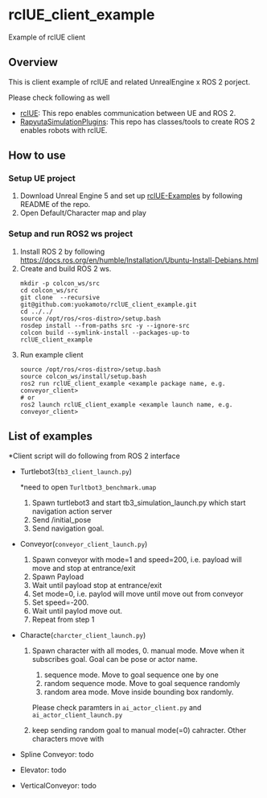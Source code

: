 # rclUE_client_example
Example of rclUE client

## Overview
This is client example of rclUE and related UnrealEngine x ROS 2 porject.

Please check following as well
- [rclUE](https://rclue.readthedocs.io/en/devel/index.html): This repo enables communication between UE and ROS 2.
- [RapyutaSimulationPlugins](https://rapyutasimulationplugins.readthedocs.io/en/devel/index.html): This repo has classes/tools to create ROS 2 enables robots with rclUE.

## How to use
### Setup UE project
1. Download Unreal Engine 5 and set up [rclUE-Examples](https://github.com/yuokamoto/rclUE-Examples/tree/main/Config) by following README of the repo.
2. Open Default/Character map and play

### Setup and run ROS2 ws project
1. Install ROS 2 by following https://docs.ros.org/en/humble/Installation/Ubuntu-Install-Debians.html 
2. Create and build ROS 2 ws.
    ```
    mkdir -p colcon_ws/src
    cd colcon_ws/src
    git clone  --recursive git@github.com:yuokamoto/rclUE_client_example.git
    cd ../../
    source /opt/ros/<ros-distro>/setup.bash
    rosdep install --from-paths src -y --ignore-src
    colcon build --symlink-install --packages-up-to rclUE_client_example
    ```
3. Run example client 
    ```
    source /opt/ros/<ros-distro>/setup.bash
    source colcon_ws/install/setup.bash
    ros2 run rclUE_client_example <example package name, e.g. conveyor_client>
    # or
    ros2 launch rclUE_client_example <example launch name, e.g. conveyor_client>
    ```

## List of examples

*Client script will do following from ROS 2 interface

- Turtlebot3(`tb3_client_launch.py`)

    *need to open `Turltbot3_benchmark.umap`

    1. Spawn turtlebot3 and start tb3_simulation_launch.py which start navigation action server
    2. Send /initial_pose
    3. Send navigation goal.

- Conveyor(`conveyor_client_launch.py`)
    1. Spawn conveyor with mode=1 and speed=200, i.e. payload will move and stop at entrance/exit
    2. Spawn Payload
    3. Wait until payload stop at entrance/exit
    4. Set mode=0, i.e. paylod will move until move out from conveyor
    5. Set speed=-200.
    5. Wait until paylod move out.
    6. Repeat from step 1
- Characte(`charcter_client_launch.py`)
    1. Spawn character with all modes,
        0. manual mode. Move when it subscribes goal. Goal can be pose or actor name.
        1. sequence mode. Move to goal sequence one by one
        2. random sequence mode. Move to goal sequence randomly
        3. random area mode. Move inside bounding box randomly.

        Please check paramters in `ai_actor_client.py` and `ai_actor_client_launch.py`
    2. keep sending random goal to manual mode(=0) cahracter. Other characters move with
- Spline Conveyor: todo
- Elevator: todo
- VerticalConveyor: todo
